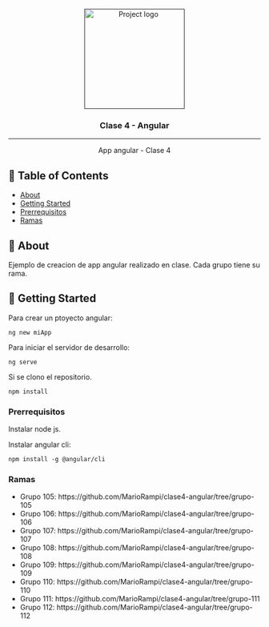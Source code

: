 <p align="center">
  <a href="" rel="noopener">
 <img width=200px height=200px src="https://i.imgur.com/6wj0hh6.jpg" alt="Project logo"></a>
</p>

<h3 align="center">Clase 4 - Angular</h3>

<div align="center">

</div>

---

<p align="center"> App angular - Clase 4
    <br> 
</p>

## 📝 Table of Contents

- [About](#about)
- [Getting Started](#getting_started)
- [Prerrequisitos](#pre)
- [Ramas](#ramas)

## 🧐 About <a name = "about"></a>

Ejemplo de creacion de app angular realizado en clase.
Cada grupo tiene su rama.

## 🏁 Getting Started <a name = "getting_started"></a>

Para crear un ptoyecto angular:

```
ng new miApp
```

Para iniciar el servidor de desarrollo:

```
ng serve
```

Si se clono el repositorio.

```
npm install
```

### Prerrequisitos <a name = "pre"></a>

Instalar node js.

Instalar angular cli:

```
npm install -g @angular/cli
```

### Ramas <a name = "ramas"></a>

<ul>
    <li>Grupo 105: https://github.com/MarioRampi/clase4-angular/tree/grupo-105</li>
  <li>Grupo 106: https://github.com/MarioRampi/clase4-angular/tree/grupo-106</li>
  <li>Grupo 107: https://github.com/MarioRampi/clase4-angular/tree/grupo-107</li>
  
  <li>Grupo 108: https://github.com/MarioRampi/clase4-angular/tree/grupo-108</li>
  
  <li>Grupo 109: https://github.com/MarioRampi/clase4-angular/tree/grupo-109</li>
  
  <li>Grupo 110: https://github.com/MarioRampi/clase4-angular/tree/grupo-110</li>
  
  <li>Grupo 111: https://github.com/MarioRampi/clase4-angular/tree/grupo-111</li>
  
  <li>Grupo 112: https://github.com/MarioRampi/clase4-angular/tree/grupo-112</li>
</ul>
